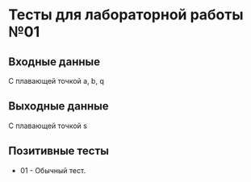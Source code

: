 # Тесты для лабораторной работы №01

## Входные данные
С плавающей точкой a, b, q

## Выходные данные
С плавающей точкой s

## Позитивные тесты
- 01 - Обычный тест.